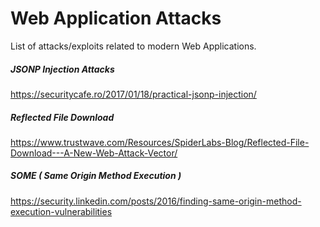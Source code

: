 # Web Application Attacks
List of attacks/exploits related to modern Web Applications.

##### JSONP Injection Attacks
https://securitycafe.ro/2017/01/18/practical-jsonp-injection/

##### Reflected File Download
https://www.trustwave.com/Resources/SpiderLabs-Blog/Reflected-File-Download---A-New-Web-Attack-Vector/

##### SOME ( Same Origin Method Execution )
https://security.linkedin.com/posts/2016/finding-same-origin-method-execution-vulnerabilities
